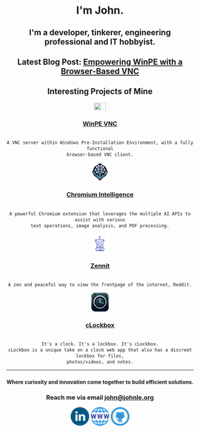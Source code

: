 <h1 align="center">I'm John.</h1>
<h2 align="center">I'm a developer, tinkerer, engineering professional and IT hobbyist.</h2>
<h2 align="center">Latest Blog Post: <a href="https://johnle.org/blog/WinPE-VNC">Empowering WinPE with a Browser-Based VNC</a></h2>

<div align="center">
<h2>Interesting Projects of Mine</h2>
<img src="https://johnle.org/projects/img/winpe-vnc.png" height="25%" width="25%"/>
<h3><a href="https://github.com/9-5/WinPE-VNC">WinPE VNC</a></h3>
<pre><code>
A VNC server within Windows Pre-Installation Environment, with a fully functional
browser-based VNC client.
</code></pre>
<img src="https://github.com/9-5/Chromium-Intelligence/blob/main/ext/logo.png" height="10%" width="10%"/>
<h3><a href="https://github.com/9-5/Chromium-Intelligence">Chromium Intelligence</a></h3>
<pre><code>
A powerful Chromium extension that leverages the multiple AI APIs to assist with various
text operations, image analysis, and PDF processing.
</code></pre>
<img src="https://github.com/9-5/Zennit/blob/main/assets/zennit-logo.png" height="10%" width="10%"/>
<h3><a href="https://github.com/9-5/Zennit">Zennit</a></h3>
<pre><code>
A zen and peaceful way to view the frontpage of the internet, Reddit.
</code></pre>
<img src="https://github.com/9-5/cLockbox/blob/main/assets/cLockbox.png" height="10%" width="10%"/>
<h3><a href="https://github.com/9-5/cLockbox">cLockbox</a></h3>
<pre><code>
It's a clock. It's a lockbox. It's cLockbox.
cLockbox is a unique take on a clock web app that also has a discreet lockbox for files,
photos/videos, and notes.
</code></pre>

---

###
<h4 align="center">Where curiosity and innovation come together to build efficient solutions.</h4>
<h3 align="center">Reach me via email <a href="mailto:john@johnle.org">john@johnle.org</a></h3>

<div align="center">
  <a href="https://linkedin.com/in/johnle" target="blank"><img align="center" src="https://raw.githubusercontent.com/9-5/9-5/main/linkedin.png" alt="johnle" height="50" width="50" /></a>
<a href="https://johnle.org/"><img align="center" src="https://raw.githubusercontent.com/9-5/9-5/main/web.png" alt="johnle.org" height="50" width="50" /></a>
<a href="https://github.com/9-5/"><img align="center" src="https://raw.githubusercontent.com/9-5/9-5/main/github.png" height="50" width="50" /></a>
</div>
